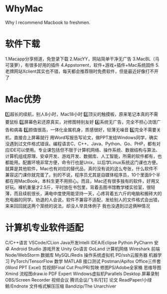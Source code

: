 # WhyMac
Why I recommend Macbook to freshmen.

# 软件下载
1.Macapp分享频道，免登录下载
2.MacYY，网站简单干净无广告
3.MacBL（马可菠萝），有很多好用的插件
4.Appstorrent，软件+游戏+插件+Mac系统固件
5.老牌网站Xclient其实也不错，每天都会推荐限时免费软件，但是最近好像打不开了

# Mac优势
1️⃣超长的续航，别人8小时，Mac18小时
2️⃣顶尖的触摸板，原来笔记本真的不需要鼠标
3️⃣屏幕色彩还原真实，对修图特别友好
4️⃣系统无广告，完全不担心流氓广告和病毒
5️⃣颜值很高，一体化金属机身，质感很好，轻薄无噪音
6️⃣完全不需要关机，直接合上屏幕就行
用Word写报告写论文，做PPT发给Windows同学，确实没遇到过文件格式错误。编程语言C、C++、Java、Python、Go、PHP，都有对应IDE可以使用。专业课包括但不限于计算机网络、操作系统、数据结构与算法、计算机组成原理、安卓开发、游戏开发、数据库、人工智能，所需的软件都有，也都能用。配置环境非常方便，命令行也是Unix，以后学Linux系统这门课也方便。就算是其他软件，Mac也有对应的替代品，真的没有说的这么夸张，什么软件不兼容这门课你就完蛋了。别的不说，程序员尤其是自媒体程序员，10个里面9个半都在用MacBook，本科生更不用担心。而且，Mac还有很多独有的软件，好用又好玩。裸机重量才2.5斤，平时放在书包里，背着去图书馆教学楼实验室，很轻薄，而且续航很长，满电中度使用能坚持一天，心疼背着五六斤的电脑和搬砖大的充电器的同学。劝退的人会说，软件不兼容不适配，发给别人的文件格式会出错，来来回回就这两个笼统的说法，却没人举具体例子 我也没遇到过这俩种情况




# 计算机专业软件适配
C/C++语言 VSCode/CLion
Java开发Intelli IDEA/Eclipse
Python PyCharm
安卓 Android Studio
游戏开发 Unity
Go语言 GoLand
计算机网络 Wireshark
前端 Node/WebStorm
数据库 MySQL/Redis
操作系统虚拟机 PD/ssh云服务器
机器学习 PyTorch/TensorFlow
数学 MATLAB
接口测试 Postman/Apifox
Office三件套(Word PPT Excel)
剪视频Final Cut Pro/PR/剪映
修图PS/Adobe全家桶
思维导图Xmind
流程图draw.io
PDF Expert
Windows虚拟机Parallels Desktop
屏幕录制 OBS/Screen Recorder
视频会议 腾讯会议/飞书/钉钉
论文 ReadPaper/小绿鲸/Endnote
文件格式解压压缩 Bandizip/The Unarchiver
